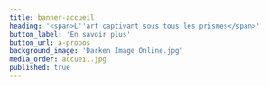```yaml
---
title: banner-accueil
heading: '<span>L''art captivant sous tous les prismes</span>'
button_label: 'En savoir plus'
button_url: a-propos
background_image: 'Darken Image Online.jpg'
media_order: accueil.jpg
published: true
---
```


